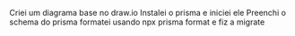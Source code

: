 Criei um diagrama base no draw.io
Instalei o prisma e iniciei ele
Preenchi o schema do prisma formatei usando npx prisma format e fiz a migrate

